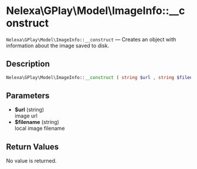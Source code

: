 # Nelexa\GPlay\Model\ImageInfo::__construct
`Nelexa\GPlay\Model\ImageInfo::__construct` — Creates an object with information about the image saved to disk.

## Description
```php
Nelexa\GPlay\Model\ImageInfo::__construct ( string $url , string $filename )
```

## Parameters
* **$url** (string)  
image url
* **$filename** (string)  
local image filename

## Return Values
No value is returned.
